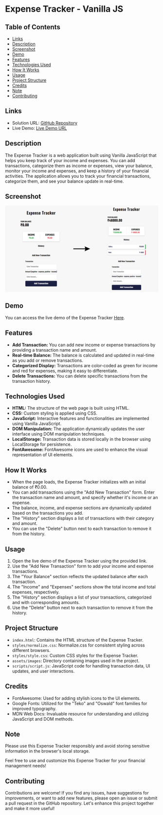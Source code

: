 # Expense Tracker - Vanilla JS

## Table of Contents

- [Links](#links)
- [Description](#description)
- [Screenshot](#screenshot)
- [Demo](#demo)
- [Features](#features)
- [Technologies Used](#technologies-used)
- [How It Works](#how-it-works)
- [Usage](#usage)
- [Project Structure](#project-structure)
- [Credits](#credits)
- [Note](#note)
- [Contributing](#contributing)

## Links

- Solution URL: [GitHub Repository](https://github.com/aruntutter/expense-tracker)
- Live Demo: [Live Demo URL](https://nimble-taffy-71512b.netlify.app/)

## Description

The Expense Tracker is a web application built using Vanilla JavaScript that helps you keep track of your income and expenses. You can add transactions, categorize them as income or expenses, view your balance, monitor your income and expenses, and keep a history of your financial activities. The application allows you to track your financial transactions, categorize them, and see your balance update in real-time.

## Screenshot

![Expense Tracker Screenshot](./assets/images/screenshot.png)

## Demo

You can access the live demo of the Expense Tracker [Here](https://nimble-taffy-71512b.netlify.app/).

## Features

- **Add Transaction:** You can add new income or expense transactions by providing a transaction name and amount.
- **Real-time Balance:** The balance is calculated and updated in real-time as you add or remove transactions.
- **Categorized Display:** Transactions are color-coded as green for income and red for expenses, making it easy to differentiate.
- **Delete Transactions:** You can delete specific transactions from the transaction history.

## Technologies Used

- **HTML:** The structure of the web page is built using HTML.
- **CSS:** Custom styling is applied using CSS.
- **JavaScript:** Interactive features and functionalities are implemented using Vanilla JavaScript.
- **DOM Manipulation:** The application dynamically updates the user interface using DOM manipulation techniques.
- **LocalStorage:** Transaction data is stored locally in the browser using LocalStorage for persistence.
- **FontAwesome:** FontAwesome icons are used to enhance the visual representation of UI elements.

## How It Works

- When the page loads, the Expense Tracker initializes with an initial balance of ₹0.00.
- You can add transactions using the "Add New Transaction" form. Enter the transaction name and amount, and specify whether it's income or an expense.
- The balance, income, and expense sections are dynamically updated based on the transactions you add.
- The "History" section displays a list of transactions with their category and amount.
- You can use the "Delete" button next to each transaction to remove it from the history.

## Usage

1. Open the live demo of the Expense Tracker using the provided link.
2. Use the "Add New Transaction" form to add your income and expense transactions.
3. The "Your Balance" section reflects the updated balance after each transaction.
4. The "Income" and "Expenses" sections show the total income and total expenses, respectively.
5. The "History" section displays a list of your transactions, categorized and with corresponding amounts.
6. Use the "Delete" button next to each transaction to remove it from the history.

## Project Structure

- `index.html`: Contains the HTML structure of the Expense Tracker.
- `styles/normalize.css`: Normalize.css for consistent styling across different browsers.
- `styles/style.css`: Custom CSS styles for the Expense Tracker.
- `assets/images`: Directory containing images used in the project.
- `scripts/script.js`: JavaScript code for handling transaction data, UI updates, and user interactions.

## Credits

- FontAwesome: Used for adding stylish icons to the UI elements.
- Google Fonts: Utilized for the "Teko" and "Oswald" font families for improved typography.
- MDN Web Docs: Invaluable resource for understanding and utilizing JavaScript and DOM methods.

## Note

Please use this Expense Tracker responsibly and avoid storing sensitive information in the browser's local storage.

Feel free to use and customize this Expense Tracker for your financial management needs!

## Contributing

Contributions are welcome! If you find any issues, have suggestions for improvements, or want to add new features, please open an issue or submit a pull request in the GitHub repository. Let's enhance this project together and make it more useful!

